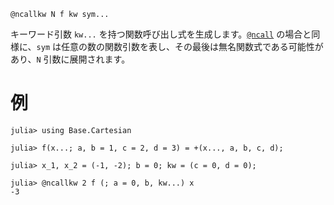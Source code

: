 ```
@ncallkw N f kw sym...
```

キーワード引数 `kw...` を持つ関数呼び出し式を生成します。[`@ncall`](@ref) の場合と同様に、`sym` は任意の数の関数引数を表し、その最後は無名関数式である可能性があり、`N` 引数に展開されます。

# 例

```jldoctest
julia> using Base.Cartesian

julia> f(x...; a, b = 1, c = 2, d = 3) = +(x..., a, b, c, d);

julia> x_1, x_2 = (-1, -2); b = 0; kw = (c = 0, d = 0);

julia> @ncallkw 2 f (; a = 0, b, kw...) x
-3

```
